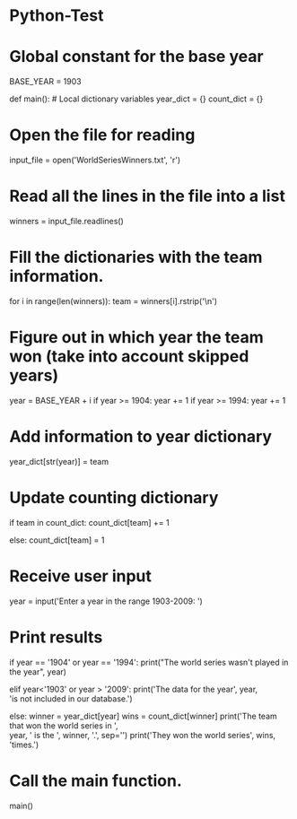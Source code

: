 # Python-Test
# Global constant for the base year
BASE_YEAR = 1903

def main():
    # Local dictionary variables
    year_dict = {}
    count_dict = {}

# Open the file for reading
input_file = open('WorldSeriesWinners.txt', 'r')

# Read all the lines in the file into a list
winners = input_file.readlines()

# Fill the dictionaries with the team information.
for i in range(len(winners)):
    team = winners[i].rstrip('\n')

# Figure out in which year the team won (take into account skipped years)
year = BASE_YEAR + i
if year >= 1904:
        year += 1
if year >= 1994:
        year += 1

# Add information to year dictionary
year_dict[str(year)] = team

# Update counting dictionary
if team in count_dict:
    count_dict[team] += 1
    
else:
    count_dict[team] = 1

# Receive user input
year = input('Enter a year in the range 1903-2009: ')
# Print results

if year == '1904' or year == '1994':
    print("The world series wasn't played in the year", year)

elif year<'1903' or year > '2009':
    print('The data for the year', year, \
'is not included in our database.')

else:
    winner = year_dict[year]
    wins = count_dict[winner]
    print('The team that won the world series in ', \
    year, ' is the ', winner, '.', sep='')
    print('They won the world series', wins, 'times.')

# Call the main function.
main()
